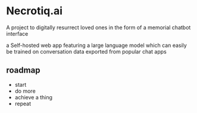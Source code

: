 # Necrotiq.ai
A project to digitally resurrect loved ones in the form of a memorial chatbot interface

a Self-hosted web app featuring a large language model which can easily be trained on conversation data exported from popular chat apps

## roadmap
- start
- do more
- achieve a thing
- repeat


